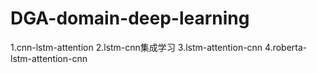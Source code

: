 # DGA-domain-deep-learning
1.cnn-lstm-attention  2.lstm-cnn集成学习 3.lstm-attention-cnn 4.roberta-lstm-attention-cnn
